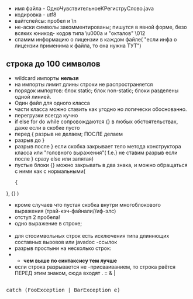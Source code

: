 * имя файла - ОдноЧувствительноеКРегиструСлово.java
* кодировка - utf8
* вайтспейсы: пробел и \n
* не-аски символы закомментированы; пишутся в явной форме, безо всяких юникод- кодов типа \u000a и "окталов" \012
* спамим информацию о лицензии в каждом файле( "если инфа о лицензии применима к файла, то она нужна ТУТ")
## строка до 100 символов
* wildcard импорты **нельзя**
* на импорты лимит длины строки не распространяется
* порядок импортов: блок static; блок non-static; блоки разделены одной линией.
* Один файл для одного класса
* части класса можно ставить как угодно но логически обоснованно.
* перегрузки всегда кучно
* if else for do while сопровождаются {} в любых обстоятельствах, даже если в скобке пусто
* перед { разрыв не делаем; ПОСЛЕ делаем
* разрыв до }
* разрыв после } если скобка закрывает тело метода конструктора класса или "головного выражения"( f.e.} не ставим разрыв если после } сразу else или запятая)
* пустые блоки {} можно закрывать в два знака, и можно обращаться с ними как с нормальными( <pre>{

}, {}
)</pre>
* кроме случаев что пустая скобка внутри многоблокового выражения (трай-кэч-файнали//иф-элс)
* отступ 2 пробела!
* одно выражение в строке;
<br><br>
* для стосимвольных строк есть исключения типа длиннющих составных вызовов или javadoc -ссылок
* разрыв простыни на несколько строк:
* * **чем выше по синтаксису тем лучше**
* если строка разрывается не -присваиванием, то  строка рвётся ПЕРЕД этим знаком, сюда входят . :: & |
<pre> <T extends Foo & Bar>
catch (FooException | BarException e) </pre>